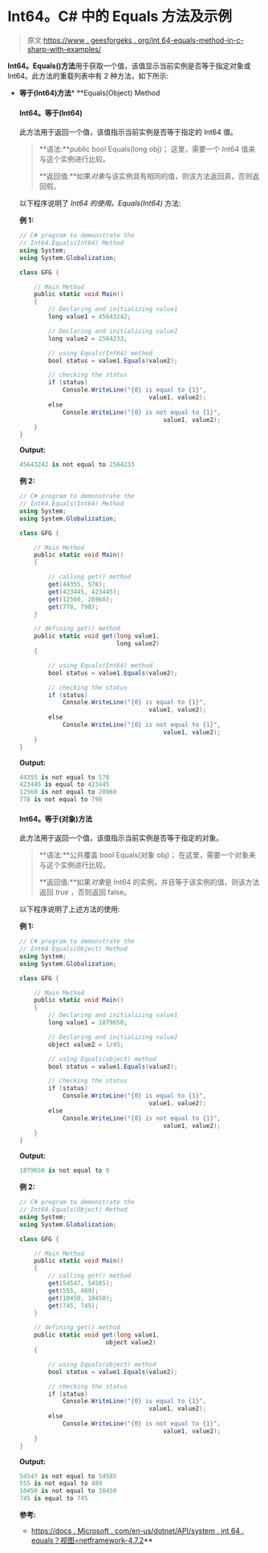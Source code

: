 # Int64。C# 中的 Equals 方法及示例

> 原文:[https://www . geesforgeks . org/int 64-equals-method-in-c-sharp-with-examples/](https://www.geeksforgeeks.org/int64-equals-method-in-c-sharp-with-examples/)

**Int64。Equals()方法**用于获取一个值，该值显示当前实例是否等于指定对象或 Int64。此方法的重载列表中有 2 种方法，如下所示:

*   **等于(Int64)方法***   **Equals(Object) Method

    #### Int64。等于(Int64)

    此方法用于返回一个值，该值指示当前实例是否等于指定的 Int64 值。

    > **语法:**public bool Equals(long obj)；
    > 这里，需要一个 Int64 值来与这个实例进行比较。
    > 
    > **返回值:**如果*对象*与该实例具有相同的值，则该方法返回真，否则返回假。

    以下程序说明了 *Int64 的使用。Equals(Int64)* 方法:

    **例 1:**

    ```cs
    // C# program to demonstrate the
    // Int64.Equals(Int64) Method
    using System;
    using System.Globalization;

    class GFG {

        // Main Method
        public static void Main()
        {
            // Declaring and initializing value1
            long value1 = 45643242;

            // Declaring and initializing value2
            long value2 = 2564233;

            // using Equals(Int64) method
            bool status = value1.Equals(value2);

            // checking the status
            if (status)
                Console.WriteLine("{0} is equal to {1}",
                                        value1, value2);
            else
                Console.WriteLine("{0} is not equal to {1}",
                                            value1, value2);
        }
    }
    ```

    **Output:**

    ```cs
    45643242 is not equal to 2564233

    ```

    **例 2:**

    ```cs
    // C# program to demonstrate the
    // Int64.Equals(Int64) Method
    using System;
    using System.Globalization;

    class GFG {

        // Main Method
        public static void Main()
        {

            // calling get() method
            get(44355, 578);
            get(423445, 423445);
            get(12560, 28960);
            get(778, 798);
        }

        // defining get() method
        public static void get(long value1,
                               long value2)
        {

            // using Equals(Int64) method
            bool status = value1.Equals(value2);

            // checking the status
            if (status)
                Console.WriteLine("{0} is equal to {1}",
                                        value1, value2);
            else
                Console.WriteLine("{0} is not equal to {1}",
                                            value1, value2);
        }
    }
    ```

    **Output:**

    ```cs
    44355 is not equal to 578
    423445 is equal to 423445
    12560 is not equal to 28960
    778 is not equal to 798

    ```

    #### Int64。等于(对象)方法

    此方法用于返回一个值，该值指示当前实例是否等于指定的对象。

    > **语法:**公共覆盖 bool Equals(对象 obj)；
    > 在这里，需要一个对象来与这个实例进行比较。
    > 
    > **返回值:**如果*对象*是 Int64 的实例，并且等于该实例的值，则该方法返回 *true* ，否则返回 false。

    以下程序说明了上述方法的使用:

    **例 1:**

    ```cs
    // C# program to demonstrate the
    // Int64.Equals(Object) Method
    using System;
    using System.Globalization;

    class GFG {

        // Main Method
        public static void Main()
        {
            // Declaring and initializing value1
            long value1 = 1879650;

            // Declaring and initializing value2
            object value2 = 1/45;

            // using Equals(object) method
            bool status = value1.Equals(value2);

            // checking the status
            if (status)
                Console.WriteLine("{0} is equal to {1}",
                                        value1, value2);
            else
                Console.WriteLine("{0} is not equal to {1}",
                                            value1, value2);
        }
    }
    ```

    **Output:**

    ```cs
    1879650 is not equal to 0

    ```

    **例 2:**

    ```cs
    // C# program to demonstrate the
    // Int64.Equals(Object) Method
    using System;
    using System.Globalization;

    class GFG {

        // Main Method
        public static void Main()
        {
            // calling get() method
            get(54547, 54585);
            get(555, 489);
            get(10450, 10450);
            get(745, 745);
        }

        // defining get() method
        public static void get(long value1,
                            object value2)
        {

            // using Equals(object) method
            bool status = value1.Equals(value2);

            // checking the status
            if (status)
                Console.WriteLine("{0} is equal to {1}",
                                        value1, value2);
            else
                Console.WriteLine("{0} is not equal to {1}",
                                            value1, value2);
        }
    }
    ```

    **Output:**

    ```cs
    54547 is not equal to 54585
    555 is not equal to 489
    10450 is not equal to 10450
    745 is equal to 745

    ```

    **参考:**

    *   [https://docs . Microsoft . com/en-us/dotnet/API/system . int 64 . equals？视图=netframework-4.7.2](https://docs.microsoft.com/en-us/dotnet/api/system.int64.equals?view=netframework-4.7.2)**